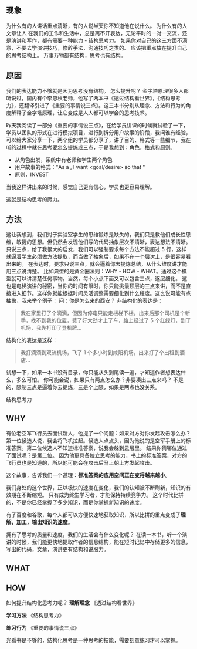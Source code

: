 ## 现象
为什么有的人讲话重点清晰，有的人说半天你不知道他在说什么。
为什么有的人文章让人
在我们的工作和生活中，总是离不开表达，无论平时的一对一交流，还是演讲和写作，都有需要一种能力 - 结构思考力。
如果你对自己的这三方面不满意，不要去学演讲技巧，修辞手法，沟通技巧之类的。
应该把重点放在提升自己的思考结构上。
万事万物都有结构，思考也有结构。

## 原因
我们的表达能力不够就是因为思考没有结构。
怎么提升呢？
金字塔原理很多人都听说过，国内有个李忠秋老师，他写了两本书《透过结构看世界》，《结构思考力》，还翻译引进了《重要的事情说三点》。这三本书分别从理念、方法和行为的角度解释了金字塔原理，让它变成是人人都可以学会的思考技术。

昨天我阅读了一部分《重要的事情说三点》，在给学员讲课的时候就试验了一下，学员以团队的形式在进行模拟项目，进行到拆分用户故事的阶段，我问谁有经验，可以给大家分享一下，两个组的学员都分享了，讲了目的、格式等一些细节，我在听的过程中就在思考要怎么提炼成三点，于是我想到：角色，格式和原则。
* 从角色出发，系统中有老师和学生两个角色
* 用户故事的格式："As a <role>, I want <goal/desire> so that <benefit>"
* 原则，INVEST

当我这样讲出来的时候，感觉自己更有信心，学员也更容易理解。

这就是结构思考的魔力。

## 方法
这让我想到，我们对于实验室学生的思维锻炼是缺失的，我们只是教他们成长性思维，敏捷的思想。但仍然会发现他们写的代码抽象层次不清晰，表达想法不清晰。
只说三点，给了我很大的启发，我们可以强制要求每个方法不能超过 5 行，这样就逼着学生必须做方法提取，而当做了抽象后，如果不在一个层次上，是很容易看出来的。
在表达时，要求只说三点，就会逼着你去提炼总结，从什么维度讲才能用三点说清楚。
比如典型的是黄金圈法则：WHY - HOW - WHAT。通过这个模型就可以讲清楚任何事物。当然，每个小点下面又可以包含三点，逐层细化。
这也是电梯演讲的秘密，当你的时间有限时，你只能挑最顶层的三点来讲，而不是直接进入细节。这样你就能根据时间灵活调整需要细化到什么程度。这么说可能有点抽象，我来举个例子：
问：你是怎么来的西安？
非结构化的表达是：
>我在家里打了个滴滴，但因为停电只能走楼梯下楼。出来后那个司机是个新手，找不到我的位置，费了好大劲才上了车，路上经过了 5 个红绿灯，到了机场，我先打印了登机牌...

结构化的表达是这样：
>我打滴滴到双流机场，飞了 1 个多小时到咸阳机场，出来打了个出租到酒店...

试想一下，如果一本书没有目录，你只能从头到尾读一遍，才知道作者想表达什么，多么可怕。
你可能会说，如果只有两点怎么办？非要凑出三点来吗？
不是的，限制三点是逼着你去提炼，三是个上限，如果是两点也没关系。


结构思考力
## WHY
有位老空军飞行员去面试新人，他提了一个问题：如果对方对你发起攻击怎么办？
第一位候选人说，我会将飞机拉起。候选人点点头，因为他说的是空军手册上的标准答案。第二位候选人不知道标准答案，说我会躲到云层里。
结果你猜哪位通过了面试呢？是第二位。
因为他更具备独立思考的能力，书上的标准答案，对方的飞行员也是知道的，所以他可能会在攻击后马上朝上方发起攻击。

这个故事，告诉我们一个道理：**标准答案的应用空间正在变得越来越小**。

我们身处的这个世界，正以极快的速度在变化，我们的认知被不断刷新，知识的有效期在不断缩短。
只有成为终生学习者，才能保持持续竞争力。
这个时代比拼的，不是你已经掌握了多少知识，而是你掌握新知识的速度。

有了百度和谷歌，每个人都可以方便快速地获取知识，所以比拼的重点变成了**理解，加工，输出知识的速度**。

拥有了思考的质量和速度，我们的生活会有什么变化呢？
在读一本书，听一个演讲的时候，我们能更快地提取作者的信息结构，能在短时记忆中存储更多的信息，写出的代码，文章，演讲更有结构和说服力。

## WHAT

## HOW
如何提升结构化思考力呢？
**理解理念**
《透过结构看世界》

**学习方法**
《结构思考力》

**练习行为**
《重要的事情说三点》

光看书是不够的，结构化思考是一种思考的技能，需要刻意练习才可以掌握。